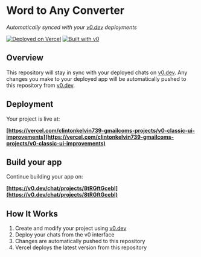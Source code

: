 # Word to Any Converter

*Automatically synced with your [v0.dev](https://v0.dev) deployments*

[![Deployed on Vercel](https://img.shields.io/badge/Deployed%20on-Vercel-black?style=for-the-badge&logo=vercel)](https://vercel.com/clintonkelvin739-gmailcoms-projects/v0-classic-ui-improvements)
[![Built with v0](https://img.shields.io/badge/Built%20with-v0.dev-black?style=for-the-badge)](https://v0.dev/chat/projects/8tRGftGcebl)

## Overview

This repository will stay in sync with your deployed chats on [v0.dev](https://v0.dev).
Any changes you make to your deployed app will be automatically pushed to this repository from [v0.dev](https://v0.dev).

## Deployment

Your project is live at:

**[https://vercel.com/clintonkelvin739-gmailcoms-projects/v0-classic-ui-improvements](https://vercel.com/clintonkelvin739-gmailcoms-projects/v0-classic-ui-improvements)**

## Build your app

Continue building your app on:

**[https://v0.dev/chat/projects/8tRGftGcebl](https://v0.dev/chat/projects/8tRGftGcebl)**

## How It Works

1. Create and modify your project using [v0.dev](https://v0.dev)
2. Deploy your chats from the v0 interface
3. Changes are automatically pushed to this repository
4. Vercel deploys the latest version from this repository
